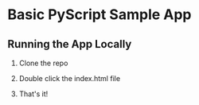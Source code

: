 # Basic PyScript Sample App

## Running the App Locally
1. Clone the repo

2. Double click the index.html file

3. That's it!